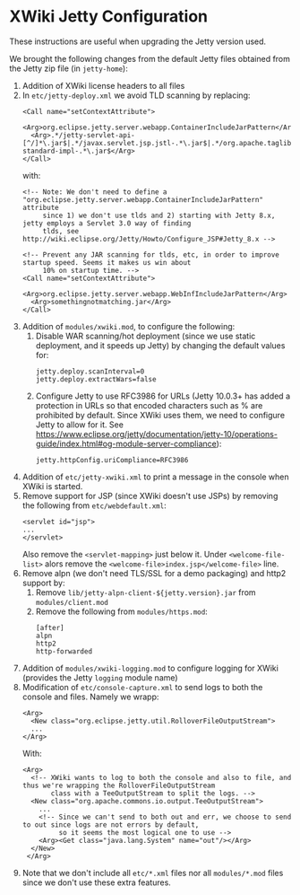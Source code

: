 XWiki Jetty Configuration
=========================

These instructions are useful when upgrading the Jetty version used.

We brought the following changes from the default Jetty files obtained from the Jetty zip file (in `jetty-home`):

1. Addition of XWiki license headers to all files
2. In `etc/jetty-deploy.xml` we avoid TLD scanning by replacing:
   ```
   <Call name="setContextAttribute">
     <Arg>org.eclipse.jetty.server.webapp.ContainerIncludeJarPattern</Arg>
     <Arg>.*/jetty-servlet-api-[^/]*\.jar$|.*/javax.servlet.jsp.jstl-.*\.jar$|.*/org.apache.taglibs.taglibs-standard-impl-.*\.jar$</Arg>
   </Call>
   ``` 
   with:
   ```
   <!-- Note: We don't need to define a "org.eclipse.jetty.server.webapp.ContainerIncludeJarPattern" attribute
        since 1) we don't use tlds and 2) starting with Jetty 8.x, jetty employs a Servlet 3.0 way of finding
        tlds, see http://wiki.eclipse.org/Jetty/Howto/Configure_JSP#Jetty_8.x -->

   <!-- Prevent any JAR scanning for tlds, etc, in order to improve startup speed. Seems it makes us win about
        10% on startup time. -->
   <Call name="setContextAttribute">
     <Arg>org.eclipse.jetty.server.webapp.WebInfIncludeJarPattern</Arg>
     <Arg>somethingnotmatching.jar</Arg>
   </Call>
   ```
3. Addition of `modules/xwiki.mod`, to configure the following:
   1. Disable WAR scanning/hot deployment (since we use static deployment, and it speeds up 
      Jetty) by changing the default values for:
      ```
      jetty.deploy.scanInterval=0
      jetty.deploy.extractWars=false
      ```
   2. Configure Jetty to use RFC3986 for URLs (Jetty 10.0.3+ has added a protection in URLs so that encoded characters 
      such as % are prohibited by default. Since XWiki uses them, we need to configure Jetty to allow for it. See
      https://www.eclipse.org/jetty/documentation/jetty-10/operations-guide/index.html#og-module-server-compliance):
      ```
      jetty.httpConfig.uriCompliance=RFC3986
      ```
4. Addition of `etc/jetty-xwiki.xml` to print a message in the console when XWiki is started.
5. Remove support for JSP (since XWiki doesn't use JSPs) by removing the following from `etc/webdefault.xml`:
   ```
   <servlet id="jsp">
   ...
   </servlet>
   ```
   Also remove the `<servlet-mapping>` just below it.
   Under `<welcome-file-list>` alors remove the `<welcome-file>index.jsp</welcome-file>` line.
6. Remove alpn (we don't need TLS/SSL for a demo packaging) and http2 support by:
   1. Remove `lib/jetty-alpn-client-${jetty.version}.jar` from `modules/client.mod`
   2. Remove the following from `modules/https.mod`:
      ```
      [after]
      alpn
      http2
      http-forwarded
      ```
7. Addition of `modules/xwiki-logging.mod` to configure logging for XWiki (provides the Jetty `logging` module name)
8. Modification of `etc/console-capture.xml` to send logs to both the console and files. Namely we wrapp:
   ```
   <Arg>
     <New class="org.eclipse.jetty.util.RolloverFileOutputStream">
     ...
   </Arg>
   ```
   With:
   ```
   <Arg>
     <!-- XWiki wants to log to both the console and also to file, and thus we're wrapping the RolloverFileOutputStream
          class with a TeeOutputStream to split the logs. -->
     <New class="org.apache.commons.io.output.TeeOutputStream">
       ...
       <!-- Since we can't send to both out and err, we choose to send to out since logs are not errors by default,
            so it seems the most logical one to use -->
       <Arg><Get class="java.lang.System" name="out"/></Arg>
     </New>
    </Arg>
   ```
9. Note that we don't include all `etc/*.xml` files nor all `modules/*.mod` files since we don't use these extra
   features.
